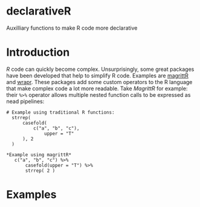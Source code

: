 # declarativeR
Auxilliary functions to make R code more declarative 

# Introduction
*R* code can quickly become complex. Unsurprisingly, some great packages have been developed that help to simplify R code. Examples are [magrittR](https://cran.r-project.org/web/packages/magrittr/vignettes/magrittr.html) and  [wrapr](https://github.com/WinVector/wrapr). These packages add some custom operators to the R language that make complex code a lot more readable. Take *MagrittR* for example: their `%>%` operator allows multiple nested function calls to be expressed as nead pipelines: 



```Rscript
# Example using traditional R functions:  
  strrep(                       
      casefold(                 
          c("a", "b", "c"),     
              upper = "T"       
      ), 2                      
  )                             
```
                               
```Rscript 
*Example using magrittR*
   c("a", "b", "c") %>%
       casefold(upper = "T") %>%
       strrep( 2 )                             
```
 
</td> 
</tr>
</table> 

 
# Examples


